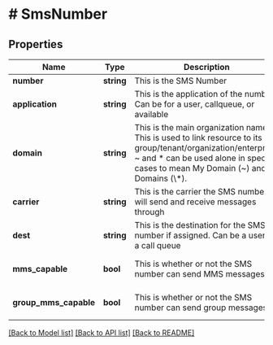 # # SmsNumber

## Properties

Name | Type | Description | Notes
------------ | ------------- | ------------- | -------------
**number** | **string** | This is the SMS Number |
**application** | **string** | This is the application of the number. Can be for a user, callqueue, or available |
**domain** | **string** | This is the main organization name. This is used to link resource to its group/tenant/organization/enterprise. ~ and * can be used alone in special cases to mean My Domain (~) and All Domains (\\*). |
**carrier** | **string** | This is the carrier the SMS number will send and receive messages through | [optional]
**dest** | **string** | This is the destination for the SMS number if assigned. Can be a user or a call queue |
**mms_capable** | **bool** | This is whether or not the SMS number can send MMS messages | [optional] [default to false]
**group_mms_capable** | **bool** | This is whether or not the SMS number can send group messages | [optional] [default to false]

[[Back to Model list]](../../README.md#models) [[Back to API list]](../../README.md#endpoints) [[Back to README]](../../README.md)
